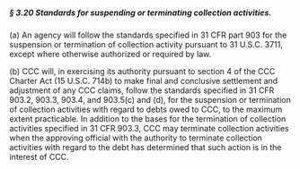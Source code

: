 ##### § 3.20 Standards for suspending or terminating collection activities. #####

(a) An agency will follow the standards specified in 31 CFR part 903 for the suspension or termination of collection activity pursuant to 31 U.S.C. 3711, except where otherwise authorized or required by law.

(b) CCC will, in exercising its authority pursuant to section 4 of the CCC Charter Act (15 U.S.C. 714b) to make final and conclusive settlement and adjustment of any CCC claims, follow the standards specified in 31 CFR 903.2, 903.3, 903.4, and 903.5(c) and (d), for the suspension or termination of collection activities with regard to debts owed to CCC, to the maximum extent practicable. In addition to the bases for the termination of collection activities specified in 31 CFR 903.3, CCC may terminate collection activities when the approving official with the authority to terminate collection activities with regard to the debt has determined that such action is in the interest of CCC.